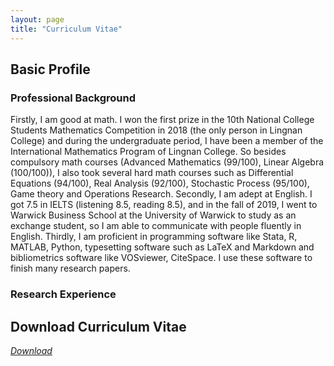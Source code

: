 ```yaml
---
layout: page
title: "Curriculum Vitae"
---
```


## Basic Profile
### Professional Background 
Firstly, I am good at math. I won the first prize in the 10th National College Students Mathematics Competition
in 2018 (the only person in Lingnan College) and during the undergraduate period, I have been a member of the
International Mathematics Program of Lingnan College. So besides compulsory math courses (Advanced Mathematics
(99/100), Linear Algebra (100/100)), I also took several hard math courses such as Differential Equations (94/100),
Real Analysis (92/100), Stochastic Process (95/100), Game theory and Operations Research. Secondly, I am adept
at English. I got 7.5 in IELTS (listening 8.5, reading 8.5), and in the fall of 2019, I went to Warwick Business School
at the University of Warwick to study as an exchange student, so I am able to communicate with people fluently in
English. Thirdly, I am proficient in programming software like Stata, R, MATLAB, Python, typesetting software such
as LaTeX and Markdown and bibliometrics software like VOSviewer, CiteSpace. I use these software to finish many
research papers.

### Research Experience



## Download Curriculum Vitae
[*Download*](/Zhuoran_CV.pdf)


